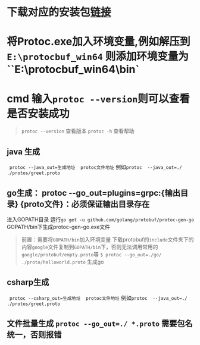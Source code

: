 # 下载对应的安装包[链接](https://github.com/google/protobuf/releases)
# 将Protoc.exe加入环境变量,例如解压到`E:\protocbuf_win64` 则添加环境变量为``E:\protocbuf_win64\bin`
# cmd 输入`protoc --version`则可以查看是否安装成功
>`protoc --version` 查看版本
>`protoc -h` 查看帮助
## java 生成
` protoc --java_out=生成地址  protoc文件地址`  例如`protoc  --java_out=./ ./protos/greet.proto`

## go生成： protoc --go_out=plugins=grpc:{输出目录}  {proto文件}：必须保证输出目录存在
进入GOPATH目录 运行`go get -u github.com/golang/protobuf/protoc-gen-go` GOPATH/bin下生成protoc-gen-go.exe文件
>前置：需要将`GOPATH/bin`加入环境变量
>下载protobuf的`include`文件夹下的内容`google`文件复制到`GOPATH/bin`下，否则无法调用常用的`google/protobuf/empty.proto`等
`$ protoc --go_out=./go/ ./proto/helloworld.proto` 生成go

## csharp生成
` protoc --csharp_out=生成地址  protoc文件地址`  例如`protoc  --java_out=./ ./protos/greet.proto`

## 文件批量生成 `protoc --go_out=./ *.proto` 需要包名统一，否则报错
